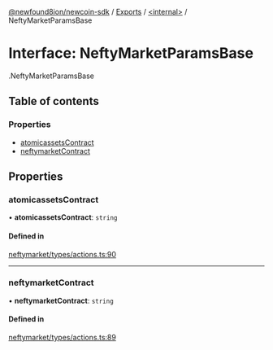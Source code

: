 [@newfound8ion/newcoin-sdk](../README.md) / [Exports](../modules.md) / [<internal\>](../modules/internal_.md) / NeftyMarketParamsBase

# Interface: NeftyMarketParamsBase

[<internal>](../modules/internal_.md).NeftyMarketParamsBase

## Table of contents

### Properties

- [atomicassetsContract](internal_.NeftyMarketParamsBase.md#atomicassetscontract)
- [neftymarketContract](internal_.NeftyMarketParamsBase.md#neftymarketcontract)

## Properties

### atomicassetsContract

• **atomicassetsContract**: `string`

#### Defined in

[neftymarket/types/actions.ts:90](https://github.com/newfound8ion/newcoin-sdk/blob/86b014f/src/neftymarket/types/actions.ts#L90)

___

### neftymarketContract

• **neftymarketContract**: `string`

#### Defined in

[neftymarket/types/actions.ts:89](https://github.com/newfound8ion/newcoin-sdk/blob/86b014f/src/neftymarket/types/actions.ts#L89)
